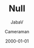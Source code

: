 ---
title: 'Null'
date: '2000-01-01'
weight: 1
# aliases: ["/first"]
author: ["JabaV", "Cameraman"] # multiple authors
showToc: true
TocOpen: false
draft: true
hidemeta: false
comments: false
description: ""
canonicalURL: "https://canonical.url/to/page"
disableHLJS: true # to disable highlightjs
disableShare: false
hideSummary: true
searchHidden: true
ShowReadingTime: true
ShowBreadCrumbs: true
ShowPostNavLinks: false
ShowWordCount: true
ShowRssButtonInSectionTermList: false
UseHugoToc: true
---